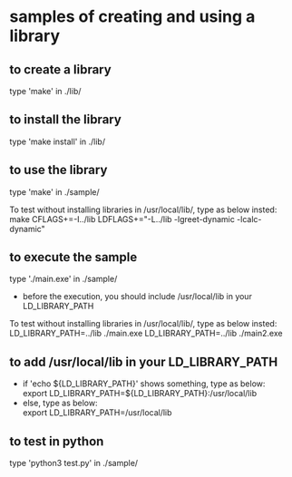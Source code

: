 # samples of creating and using a library

## to create a library
type 'make' in ./lib/

## to install the library
type 'make install' in ./lib/

## to use the library
type 'make' in ./sample/

To test without installing libraries in /usr/local/lib/, type as below insted:
make CFLAGS+=-I../lib LDFLAGS+="-L../lib -lgreet-dynamic -lcalc-dynamic"

## to execute the sample
type './main.exe' in ./sample/
- before the execution, you should include /usr/local/lib in your LD_LIBRARY_PATH

To test without installing libraries in /usr/local/lib/, type as below insted:
LD_LIBRARY_PATH=../lib ./main.exe
LD_LIBRARY_PATH=../lib ./main2.exe

## to add /usr/local/lib in your LD_LIBRARY_PATH
- if 'echo ${LD\_LIBRARY\_PATH}' shows something, type as below:  
 export LD\_LIBRARY\_PATH=\${LD\_LIBRARY\_PATH}:/usr/local/lib
- else, type as below:  
 export LD\_LIBRARY\_PATH=/usr/local/lib

## to test in python
type 'python3 test.py' in ./sample/
